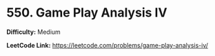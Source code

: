 # 550. Game Play Analysis IV

**Difficulty:** Medium

**LeetCode Link:** https://leetcode.com/problems/game-play-analysis-iv/

